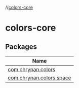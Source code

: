 //[colors-core](index.md)

# colors-core

## Packages

| Name |
|---|
| [com.chrynan.colors](colors-core/com.chrynan.colors/index.md) |
| [com.chrynan.colors.space](colors-core/com.chrynan.colors.space/index.md) |
